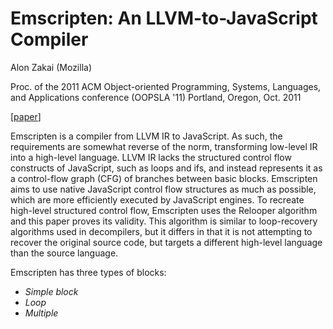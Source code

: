 # Emscripten: An LLVM-to-JavaScript Compiler

Alon Zakai (Mozilla)

Proc. of the 2011 ACM Object-oriented Programming, Systems, Languages, and
Applications conference (OOPSLA '11)
Portland, Oregon, Oct. 2011

[[paper](https://dl.acm.org/doi/10.1145/2048147.2048224)]

Emscripten is a compiler from LLVM IR to JavaScript. As such, the requirements
are somewhat reverse of the norm, transforming low-level IR into a high-level
language. LLVM IR lacks the structured control flow constructs of JavaScript,
such as loops and ifs, and instead represents it as a control-flow graph (CFG)
of branches between basic blocks. Emscripten aims to use native JavaScript
control flow structures as much as possible, which are more efficiently executed
by JavaScript engines. To recreate high-level structured control flow,
Emscripten uses the Relooper algorithm and this paper proves its validity. This
algorithm is similar to loop-recovery algorithms used in decompilers, but it
differs in that it is not attempting to recover the original source code, but
targets a different high-level language than the source language.

Emscripten has three types of blocks:

- *Simple block*
- *Loop*
- *Multiple*
